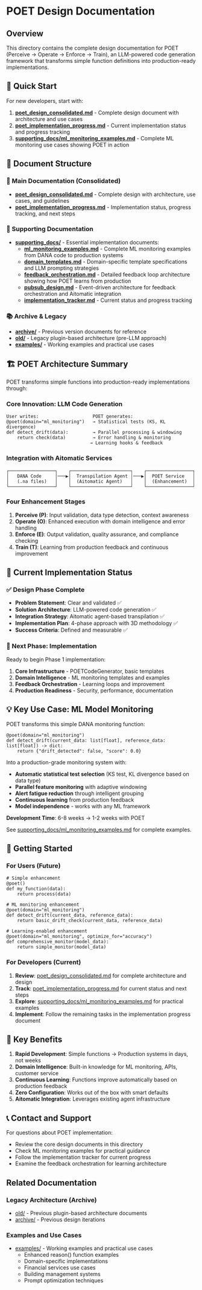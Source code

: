 # POET Design Documentation

## Overview

This directory contains the complete design documentation for POET (Perceive → Operate → Enforce → Train), an LLM-powered code generation framework that transforms simple function definitions into production-ready implementations.

## 🎯 Quick Start

For new developers, start with:
1. **[poet_design_consolidated.md](poet_design_consolidated.md)** - Complete design document with architecture and use cases
2. **[poet_implementation_progress.md](poet_implementation_progress.md)** - Current implementation status and progress tracking
3. **[supporting_docs/ml_monitoring_examples.md](supporting_docs/ml_monitoring_examples.md)** - Complete ML monitoring use cases showing POET in action

## 📁 Document Structure

### 🎨 Main Documentation (Consolidated)
- **[poet_design_consolidated.md](poet_design_consolidated.md)** - Complete design with architecture, use cases, and guidelines
- **[poet_implementation_progress.md](poet_implementation_progress.md)** - Implementation status, progress tracking, and next steps

### 📁 Supporting Documentation
- **[supporting_docs/](supporting_docs/)** - Essential implementation documents:
  - **[ml_monitoring_examples.md](supporting_docs/ml_monitoring_examples.md)** - Complete ML monitoring examples from DANA code to production systems
  - **[domain_templates.md](supporting_docs/domain_templates.md)** - Domain-specific template specifications and LLM prompting strategies
  - **[feedback_orchestration.md](supporting_docs/feedback_orchestration.md)** - Detailed feedback loop architecture showing how POET learns from production
  - **[pubsub_design.md](supporting_docs/pubsub_design.md)** - Event-driven architecture for feedback orchestration and Aitomatic integration
  - **[implementation_tracker.md](supporting_docs/implementation_tracker.md)** - Current status and progress tracking

### 📚 Archive & Legacy
- **[archive/](archive/)** - Previous version documents for reference
- **[old/](old/)** - Legacy plugin-based architecture (pre-LLM approach)
- **[examples/](examples/)** - Working examples and practical use cases

## 🏗️ POET Architecture Summary

POET transforms simple functions into production-ready implementations through:

### Core Innovation: LLM Code Generation
```
User writes:                    POET generates:
@poet(domain="ml_monitoring")   → Statistical tests (KS, KL divergence)
def detect_drift(data):         → Parallel processing & windowing  
    return check(data)          → Error handling & monitoring
                               → Learning hooks & feedback
```

### Integration with Aitomatic Services
```
┌─────────────────┐    ┌──────────────────────┐    ┌─────────────────┐
│   DANA Code     │───▶│  Transpilation Agent │───▶│  POET Service   │
│   (.na files)   │    │  (Aitomatic Agent)   │    │  (Enhancement)  │
└─────────────────┘    └──────────────────────┘    └─────────────────┘
```

### Four Enhancement Stages
1. **Perceive (P)**: Input validation, data type detection, context awareness
2. **Operate (O)**: Enhanced execution with domain intelligence and error handling  
3. **Enforce (E)**: Output validation, quality assurance, and compliance checking
4. **Train (T)**: Learning from production feedback and continuous improvement

## 🚀 Current Implementation Status

### ✅ Design Phase Complete
- **Problem Statement**: Clear and validated ✅
- **Solution Architecture**: LLM-powered code generation ✅  
- **Integration Strategy**: Aitomatic agent-based transpilation ✅
- **Implementation Plan**: 4-phase approach with 3D methodology ✅
- **Success Criteria**: Defined and measurable ✅

### 🔄 Next Phase: Implementation
Ready to begin Phase 1 implementation:
1. **Core Infrastructure** - POETCodeGenerator, basic templates
2. **Domain Intelligence** - ML monitoring templates and examples  
3. **Feedback Orchestration** - Learning loops and improvement
4. **Production Readiness** - Security, performance, documentation

## 💡 Key Use Case: ML Model Monitoring

POET transforms this simple DANA monitoring function:

```dana
@poet(domain="ml_monitoring")
def detect_drift(current_data: list[float], reference_data: list[float]) -> dict:
    return {"drift_detected": false, "score": 0.0}
```

Into a production-grade monitoring system with:
- **Automatic statistical test selection** (KS test, KL divergence based on data type)
- **Parallel feature monitoring** with adaptive windowing
- **Alert fatigue reduction** through intelligent grouping
- **Continuous learning** from production feedback
- **Model independence** - works with any ML framework

**Development Time**: 6-8 weeks → 1-2 weeks with POET

See [supporting_docs/ml_monitoring_examples.md](supporting_docs/ml_monitoring_examples.md) for complete examples.

## 🎯 Getting Started

### For Users (Future)
```dana
# Simple enhancement
@poet()
def my_function(data):
    return process(data)

# ML monitoring enhancement  
@poet(domain="ml_monitoring")
def detect_drift(current_data, reference_data):
    return basic_drift_check(current_data, reference_data)

# Learning-enabled enhancement
@poet(domain="ml_monitoring", optimize_for="accuracy")
def comprehensive_monitor(model_data):
    return simple_monitor(model_data)
```

### For Developers (Current)
1. **Review**: [poet_design_consolidated.md](poet_design_consolidated.md) for complete architecture and design
2. **Track**: [poet_implementation_progress.md](poet_implementation_progress.md) for current status and next steps
3. **Explore**: [supporting_docs/ml_monitoring_examples.md](supporting_docs/ml_monitoring_examples.md) for practical examples
4. **Implement**: Follow the remaining tasks in the implementation progress document

## 🔗 Key Benefits

1. **Rapid Development**: Simple functions → Production systems in days, not weeks
2. **Domain Intelligence**: Built-in knowledge for ML monitoring, APIs, customer service
3. **Continuous Learning**: Functions improve automatically based on production feedback
4. **Zero Configuration**: Works out of the box with smart defaults
5. **Aitomatic Integration**: Leverages existing agent infrastructure

## 📞 Contact and Support

For questions about POET implementation:
- Review the core design documents in this directory
- Check ML monitoring examples for practical guidance  
- Follow the implementation tracker for current progress
- Examine the feedback orchestration for learning architecture

## Related Documentation

### Legacy Architecture (Archive)
- [old/](old/) - Previous plugin-based architecture documents
- [archive/](archive/) - Previous design iterations

### Examples and Use Cases
- [examples/](examples/) - Working examples and practical use cases
  - Enhanced reason() function examples
  - Domain-specific implementations  
  - Financial services use cases
  - Building management systems
  - Prompt optimization techniques